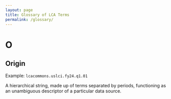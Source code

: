 ```yaml
---
layout: page
title: Glossary of LCA Terms
permalink: /glossary/
---
```


# O

## Origin

Example: `lcacommons.uslci.fy24.q1.01`

A hierarchical string, made up of terms separated by periods, functioning as an unambiguous descriptor of a
particular data source.  
